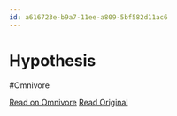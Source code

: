 ```yaml
---
id: a616723e-b9a7-11ee-a809-5bf582d11ac6
---
```


# Hypothesis
#Omnivore

[Read on Omnivore](https://omnivore.app/me/hypothesis-18d3492476c)
[Read Original](https://hypothes.is/a/dmQFRrmjEe6nTGcBSB1hfw)

